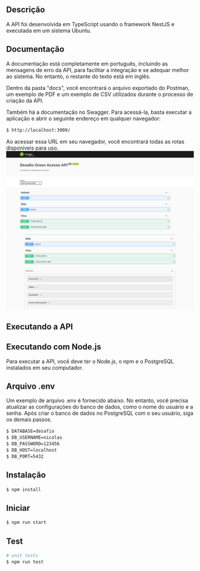 ## Descrição
A API foi desenvolvida em TypeScript usando o framework NestJS e executada em um sistema Ubuntu.

## Documentação 
A documentação está completamente em português, incluindo as mensagens de erro da API, para facilitar a integração e se adequar melhor ao sistema. No entanto, o restante do texto está em inglês.

Dentro da pasta "docs", você encontrará o arquivo exportado do Postman, um exemplo de PDF e um exemplo de CSV utilizados durante o processo de criação da API.

Também há a documentação no Swagger. Para acessá-la, basta executar a aplicação e abrir o seguinte endereço em qualquer navegador:

```bash
$ http://localhost:3000/
```

Ao acessar essa URL em seu navegador, você encontrará todas as rotas disponíveis para uso.
<img src="docs/images/swagger1.png" alt="Exemplo de imagem do Swagger">
<img src="docs/images/swagger2.png" alt="Exemplo de imagem do Swagger">


## Executando a API
## Executando com Node.js 
Para executar a API, você deve ter o Node.js, o npm e o PostgreSQL instalados em seu computador.

## Arquivo .env
Um exemplo de arquivo .env é fornecido abaixo. No entanto, você precisa atualizar as configurações do banco de dados, como o nome do usuário e a senha. Após criar o banco de dados no PostgreSQL com o seu usuário, siga os demais passos.

```bash
$ DATABASE=desafio
$ DB_USERNAME=nicolas
$ DB_PASSWORD=123456
$ DB_HOST=localhost
$ DB_PORT=5432
```


## Instalação
```bash
$ npm install
```

## Iniciar
```bash
$ npm run start
```

## Test
```bash
# unit tests
$ npm run test
```
